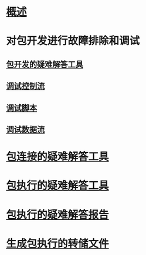 # [概述](troubleshoot-integration-services-ssis-packages.md)

# 对包开发进行故障排除和调试
## [包开发的疑难解答工具](troubleshooting-tools-for-package-development.md)
## [调试控制流](debugging-control-flow.md)
## [调试脚本](debugging-script.md)
## [调试数据流](debugging-data-flow.md)

# [包连接的疑难解答工具](troubleshooting-tools-for-package-connectivity.md)
# [包执行的疑难解答工具](troubleshooting-tools-for-package-execution.md)
# [包执行的疑难解答报告](troubleshooting-reports-for-package-execution.md)

# [生成包执行的转储文件](generating-dump-files-for-package-execution.md)
